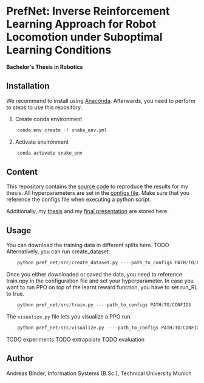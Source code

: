 # PrefNet: Inverse Reinforcement Learning Approach for Robot Locomotion under Suboptimal Learning Conditions
**Bachelor's Thesis in Robotics**

## Installation

We recommend to install using [Anaconda](https://www.anaconda.com). Afterwards, you need to perform to steps to use this repository.

1. Create conda environment
```bash
    conda env create -f snake_env.yml
```
2. Activate environment
```bash
    conda activate snake_env
```

## Content

This repository contains the [source code](./pref_net/src) to reproduce the results for my thesis. All hyperparameters are set in the [configs file](./pref_net/configs.yml). Make sure that you reference the configs file when executing a python script.

Additionally, my [thesis](./thesis) and my [final presentation](./presentation) are stored here.

## Usage

You can download the training data in different splits here. TODO
Alternatively, you can run create_dataset. 
```python
    python pref_net/src/create_dataset.py ----path_to_configs PATH/TO/CONFIGS
```

Once you either downloaded or saved the data, you need to reference train.npy in the configuration file and set your hyperparameter.
In case you want to run PPO on top of the learnt reward function, you have to set run_RL to true.
```python
    python pref_net/src/train.py ----path_to_configs PATH/TO/CONFIGS
```

The ```visualize.py``` file lets you visualize a PPO run. 
```python
    python pref_net/src/visualize.py ----path_to_configs PATH/TO/CONFIGS
```

TODO experiments
TODO extrapolate
TODO evaluation




## Author
Andreas Binder, Information Systems (B.Sc.), Technical University Munich


